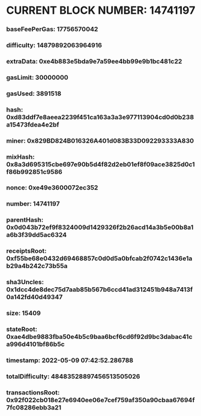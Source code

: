 # CURRENT BLOCK NUMBER: 14741197

### baseFeePerGas: 17756570042
### difficulty: 14879892063964916
### extraData: 0xe4b883e5bda9e7a59ee4bb99e9b1bc481c22
### gasLimit: 30000000
### gasUsed: 3891518
### hash: 0xd83ddf7e8aeea2239f451ca163a3a3e977113904cd0d0b238a15473fdea4e2bf
### miner: 0x829BD824B016326A401d083B33D092293333A830
### mixHash: 0x8a3d695315cbe697e90b5d4f82d2eb01ef8f09ace3825d0c1f86b992851c9586
### nonce: 0xe49e3600072ec352
### number: 14741197
### parentHash: 0x0d043b72ef9f8324009d1429326f2b26acd14a3b5e00b8a1a6b3f39dd5ac6324
### receiptsRoot: 0xf55be68e0432d69468857c0d0d5a0bfcab2f0742c1436e1ab29a4b242c73b55a
### sha3Uncles: 0x1dcc4de8dec75d7aab85b567b6ccd41ad312451b948a7413f0a142fd40d49347
### size: 15409
### stateRoot: 0xae4dbe9883fba50e4b5c9baa6bcf6cd6f92d9bc3dabac41ca996d4101bf86b5c
### timestamp: 2022-05-09 07:42:52.286788
### totalDifficulty: 48483528897456513505026
### transactionsRoot: 0x92f022cb018e27e6940ee06e7cef759af350a90cbaa67694f7fc08286ebb3a21
